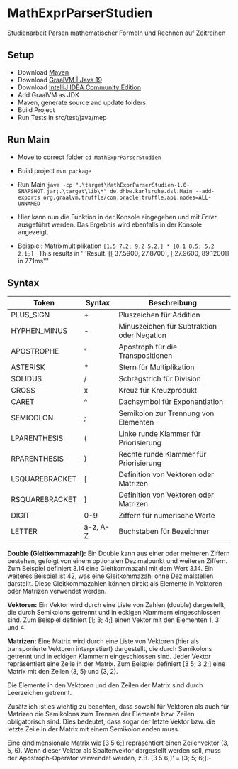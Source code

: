 # MathExprParserStudien
Studienarbeit Parsen mathematischer Formeln und Rechnen auf Zeitreihen

## Setup
 - Download [Maven](https://maven.apache.org/download.cgi)
 - Download [GraalVM | Java 19](https://github.com/graalvm/graalvm-ce-builds/releases/tag/vm-22.3.1) 
 - Download [IntelliJ IDEA Community Edition](https://www.jetbrains.com/idea/download/)
 - Add GraalVM as JDK
 - Maven, generate source and update folders
 - Build Project
 - Run Tests in src/test/java/mep

## Run Main
- Move to correct folder ```cd MathExprParserStudien```
- Build project ```mvn package```
- Run Main ```java -cp ".\target\MathExprParserStudien-1.0-SNAPSHOT.jar;.\target\lib\*" de.dhbw.karlsruhe.dsl.Main --add-exports org.graalvm.truffle/com.oracle.truffle.api.nodes=ALL-UNNAMED```

- Hier kann nun die Funktion in der Konsole eingegeben und mit _Enter_ ausgeführt werden. Das Ergebnis wird ebenfalls in der Konsole angezeigt.
- Beispiel: Matrixmultiplikation ```[1.5 7.2; 9.2 5.2;] * [0.1 8.5; 5.2 2.1;] ```
            This results in '''Result: [[   37.5900,   27.8700], 
 [   27.9600,   89.1200]] in 771ms'''

## Syntax

| Token            | Syntax     | Beschreibung                               |
|------------------|------------|--------------------------------------------|
| PLUS_SIGN        | +        | Pluszeichen für Addition                   |
| HYPHEN_MINUS     | -        | Minuszeichen für Subtraktion oder Negation  |
| APOSTROPHE       | '        | Apostroph für die Transpositionen          |
| ASTERISK         | *        | Stern für Multiplikation                   |
| SOLIDUS          | /        | Schrägstrich für Division                  |
| CROSS            | x        | Kreuz für Kreuzprodukt                     |
| CARET            | ^        | Dachsymbol für Exponentiation              |
| SEMICOLON        | ;        | Semikolon zur Trennung von Elementen        |
| LPARENTHESIS     | (        | Linke runde Klammer für Priorisierung       |
| RPARENTHESIS     | )        | Rechte runde Klammer für Priorisierung      |
| LSQUAREBRACKET   | [        | Definition von Vektoren oder Matrizen      |
| RSQUAREBRACKET   | ]        | Definition von Vektoren oder Matrizen      |
| DIGIT            | 0-9      | Ziffern für numerische Werte               |
| LETTER           | a-z, A-Z | Buchstaben für Bezeichner    |


__Double (Gleitkommazahl):__ Ein Double kann aus einer oder mehreren Ziffern bestehen, gefolgt von einem optionalen Dezimalpunkt und weiteren Ziffern. Zum Beispiel definiert 3.14 eine Gleitkommazahl mit dem Wert 3.14. Ein weiteres Beispiel ist 42, was eine Gleitkommazahl ohne Dezimalstellen darstellt. Diese Gleitkommazahlen können direkt als Elemente in Vektoren oder Matrizen verwendet werden.

__Vektoren:__ Ein Vektor wird durch eine Liste von Zahlen (double) dargestellt, die durch Semikolons getrennt und in eckigen Klammern eingeschlossen sind. Zum Beispiel definiert [1; 3; 4;] einen Vektor mit den Elementen 1, 3 und 4.

__Matrizen:__ Eine Matrix wird durch eine Liste von Vektoren (hier als transponierte Vektoren interpretiert) dargestellt, die durch Semikolons getrennt und in eckigen Klammern eingeschlossen sind. Jeder Vektor repräsentiert eine Zeile in der Matrix. Zum Beispiel definiert [3 5; 3 2;] eine Matrix mit den Zeilen (3, 5) und (3, 2).

Die Elemente in den Vektoren und den Zeilen der Matrix sind durch Leerzeichen getrennt.

Zusätzlich ist es wichtig zu beachten, dass sowohl für Vektoren als auch für Matrizen die Semikolons zum Trennen der Elemente bzw. Zeilen obligatorisch sind. Dies bedeutet, dass sogar der letzte Vektor bzw. die letzte Zeile in der Matrix mit einem Semikolon enden muss.

Eine eindimensionale Matrix wie [3 5 6;] repräsentiert einen Zeilenvektor (3, 5, 6). Wenn dieser Vektor als Spaltenvektor dargestellt werden soll, muss der Apostroph-Operator verwendet werden, z.B. [3 5 6;]' = [3; 5; 6;].-
